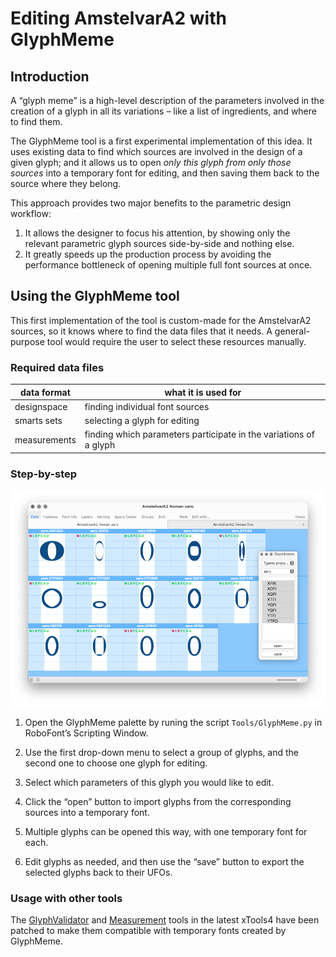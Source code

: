 Editing AmstelvarA2 with GlyphMeme
==================================


Introduction
------------

A “glyph meme” is a high-level description of the parameters involved in the creation of a glyph in all its variations – like a list of ingredients, and where to find them.

The GlyphMeme tool is a first experimental implementation of this idea. It uses existing data to find which sources are involved in the design of a given glyph; and it allows us to open *only this glyph from only those sources* into a temporary font for editing, and then saving them back to the source where they belong.

This approach provides two major benefits to the parametric design workflow:

1. It allows the designer to focus his attention, by showing only the relevant parametric glyph sources side-by-side and nothing else.
2. It greatly speeds up the production process by avoiding the performance bottleneck of opening multiple full font sources at once.


Using the GlyphMeme tool
------------------------

This first implementation of the tool is custom-made for the AmstelvarA2 sources, so it knows where to find the data files that it needs. A general-purpose tool would require the user to select these resources manually.

### Required data files

| data format  | what it is used for                                               |
|--------------|-------------------------------------------------------------------|
| designspace  | finding individual font sources                                   |
| smarts sets  | selecting a glyph for editing                                     |
| measurements | finding which parameters participate in the variations of a glyph |

### Step-by-step

![](GlyphMeme-demo.png)

1. Open the GlyphMeme palette by runing the script  `Tools/GlyphMeme.py` in RoboFont’s Scripting Window. 

2. Use the first drop-down menu to select a group of glyphs, and the second one to choose one glyph for editing.

3. Select which parameters of this glyph you would like to edit.

4. Click the “open” button to import glyphs from the corresponding sources into a temporary font.

5. Multiple glyphs can be opened this way, with one temporary font for each.

6. Edit glyphs as needed, and then use the “save” button to export the selected glyphs back to their UFOs. 

### Usage with other tools

The [GlyphValidator] and [Measurement] tools in the latest xTools4 have been patched to make them compatible with temporary fonts created by GlyphMeme.

[AmstelvarA2 repository]: http://github.com/gferreira2/amstelvar-avar2
[GlyphValidator]: http://gferreira.github.io/xTools4/reference/tools/variable/glyph-validator/
[Measurement]: http://gferreira.github.io/xTools4/reference/tools/variable/measurements/
